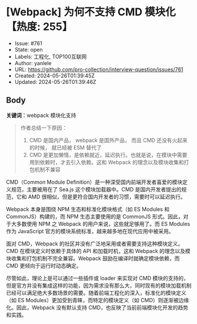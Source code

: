 # [Webpack] 为何不支持 CMD 模块化【热度: 255】

- Issue: #761
- State: open
- Labels: 工程化, TOP100互联网
- Author: yanlele
- URL: https://github.com/pro-collection/interview-question/issues/761
- Created: 2024-05-26T01:39:45Z
- Updated: 2024-05-26T01:39:46Z

## Body

**关键词**：webpack 模块化支持

> 作者总结一下原因：
>
> 1. CMD 是国内产品， webpack 是国外产品， 而且 CMD 还没有火起来的时候， 就已经被 ESM 替代了
> 2. CMD 是更加懒惰，是依赖就近，延迟执行。也就是说，在模块中需要用到依赖时，才去引入依赖。这和 Webpack 的理念以及模块收集和打包机制不兼容

CMD（Common Module Definition）是一种深受国内前端开发者喜爱的模块定义规范，主要被用在了 Sea.js 这个模块加载器中。CMD 是国内开发者提出的规范，它和 AMD 很相似，但是更符合国内开发者的习惯，需要时可以延迟执行。

Webpack 本身是围绕 NPM 生态和标准化模块格式（如 ES Modules 和 CommonJS）构建的，而 NPM 生态主要使用的是 CommonJS 形式。因此，对于大多数使用 NPM 之 Webpack 的用户来说，这些就足够用了。而 ES Modules 作为 JavaScript 官方的模块系统标准，越来越多地在现代应用中被采用。

面对 CMD，Webpack 的社区并没有广泛地采用或者需要支持这种模块定义。CMD 在模块定义时依赖于具体的 API 和加载时机，这和 Webpack 的理念以及模块收集和打包机制不完全兼容。Webpack 鼓励在编译时就确定模块依赖，而 CMD 更倾向于运行时动态确定。

尽管如此，理论上是可以通过一些插件或 loader 来实现对 CMD 模块的支持的，但是官方并没有集成这样的功能，因为需求没有那么大，同时现有的模块加载机制已经可以满足绝大多数场景的需要。随着前端工程化的深入，标准化的模块定义（如 ES Modules）更加受到青睐，而特定的模块定义（如 CMD）则逐渐被边缘化。因此，Webpack 没有默认支持 CMD，也反映了当前前端模块化开发的趋势和实践。

